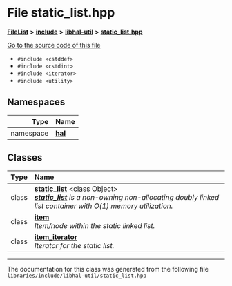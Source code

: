 

# File static\_list.hpp



[**FileList**](files.md) **>** [**include**](dir_cba0faac6e93618a6e2539705915bd70.md) **>** [**libhal-util**](dir_5e94bd3e75b6b11eff60149e0bc5664b.md) **>** [**static\_list.hpp**](static__list_8hpp.md)

[Go to the source code of this file](static__list_8hpp_source.md)



* `#include <cstddef>`
* `#include <cstdint>`
* `#include <iterator>`
* `#include <utility>`













## Namespaces

| Type | Name |
| ---: | :--- |
| namespace | [**hal**](namespacehal.md) <br> |


## Classes

| Type | Name |
| ---: | :--- |
| class | [**static\_list**](classhal_1_1static__list.md) &lt;class Object&gt;<br>[_**static\_list**_](classhal_1_1static__list.md) _is a non-owning non-allocating doubly linked list container with O(1) memory utilization._ |
| class | [**item**](classhal_1_1static__list_1_1item.md) <br>_Item/node within the static linked list._  |
| class | [**item\_iterator**](classhal_1_1static__list_1_1item__iterator.md) <br>_Iterator for the static list._  |



















































------------------------------
The documentation for this class was generated from the following file `libraries/include/libhal-util/static_list.hpp`

